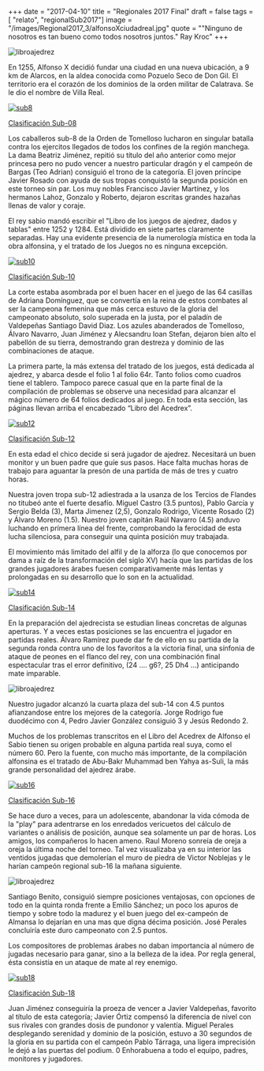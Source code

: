 +++
date = "2017-04-10"
title = "Regionales 2017 Final"
draft = false
tags = [ "relato", "regionalSub2017"]
image = "/images/Regional2017_3/alfonsoXciudadreal.jpg"
quote = "\"Ninguno de nosotros es tan bueno como todos nosotros juntos.\" Ray Kroc"
+++

![libroajedrez](/images/Regional2017_3/libroajedrez.jpg)

En 1255, Alfonso X  decidió fundar una ciudad en una nueva ubicación, a 9 km de Alarcos, en la aldea conocida como Pozuelo Seco de Don Gil. El territorio  era el corazón de los dominios de la orden militar de Calatrava. Se le dio el nombre de Villa Real.  

[![sub8](/images/Regional2017_3/SUB8.jpg)](https://info64.org/autonomico-sub8-castilla-la-mancha/standings)

[Clasificación Sub-08](https://info64.org/autonomico-sub8-castilla-la-mancha/standings)

Los caballeros sub-8 de la Orden de Tomelloso lucharon en singular batalla contra los ejercitos llegados de todos los confines de la región manchega. La dama Beatriz Jiménez, repitió su título del año anterior como mejor princesa pero no pudo vencer a nuestro particular dragón y el campeón de Bargas (Teo Adrian) consiguió el trono de la categoría. El joven príncipe Javier Rosado con ayuda de sus tropas conquistó la segunda posición en este torneo sin par. Los muy nobles Francisco Javier Martínez, y los hermanos Lahoz, Gonzalo y Roberto, dejaron escritas grandes hazañas llenas de valor y coraje.



El rey sabio mandó escribir el "Libro de los juegos de ajedrez, dados y tablas" entre 1252 y 1284. Está dividido en siete partes claramente separadas. Hay una evidente presencia de la numerología mística en toda la obra alfonsina, y el tratado de los Juegos no es ninguna excepción.

[![sub10](/images/Regional2017_3/SUB10.jpg)](https://info64.org/autonomico-sub10-castilla-la-mancha/standings)

[Clasificación Sub-10](https://info64.org/autonomico-sub10-castilla-la-mancha/standings)

La corte estaba asombrada por el buen hacer en el juego de las 64 casillas de Adriana Domínguez, que se convertía en la reina de estos combates al ser la campeona femenina que más cerca estuvo de la gloria del campeonato absoluto, solo superada en la justa, por el paladín de Valdepeñas Santiago David Diaz. Los azules abanderados de Tomelloso, Álvaro Navarro, Juan Jiménez y  Alecsandru Ioan Stefan, dejaron bien alto el pabellón de su tierra, demostrando gran destreza y dominio de las combinaciones de ataque.


La primera parte, la más extensa del tratado de los juegos, está dedicada al ajedrez, y abarca desde el folio 1 al folio 64r. Tanto folios como cuadros tiene el tablero. Tampoco parece casual que en la parte final de la compilación de problemas se observe una necesidad para alcanzar el mágico número de 64 folios dedicados al juego. En toda esta sección, las páginas llevan arriba el encabezado “Libro del Acedrex”. 

[![sub12](/images/Regional2017_3/SUB12.jpg)](https://info64.org/autonomico-sub12-castilla-la-mancha/standings)

[Clasificación Sub-12](https://info64.org/autonomico-sub12-castilla-la-mancha/standings)

En esta edad el chico decide si será jugador de ajedrez. Necesitará un buen monitor y un buen padre que guíe sus pasos. Hace falta muchas horas de trabajo para  aguantar la presón de una partida de más de tres y cuatro horas.

Nuestra joven tropa sub-12 adiestrada a la usanza de los Tercios de Flandes no titubeó ante el fuerte desafío. Miguel Castro (3.5 puntos), Pablo García y Sergio Belda (3), Marta Jimenez (2,5), Gonzalo Rodrigo, Vicente Rosado (2) y Álvaro Moreno (1.5). Nuestro joven capitán Raúl Navarro (4.5) anduvo luchando en prímera línea del frente, comprobando la ferocidad de esta lucha silenciosa, para conseguir una quinta posición muy trabajada.



El movimiento más limitado del alfil y de la alforza (lo que conocemos por dama a raíz de la transformación del siglo XV) hacía que las partidas de los
grandes jugadores árabes fuesen comparativamente más lentas y prolongadas en su desarrollo que lo son en la actualidad. 

[![sub14](/images/Regional2017_3/SUB14.jpg)](https://info64.org/autonomico-sub14-castilla-la-mancha/standings)

[Clasificación Sub-14](https://info64.org/autonomico-sub14-castilla-la-mancha/standings)

En la preparación del ajedrecista se estudian lineas concretas de algunas aperturas. Y a veces estas posiciones se las encuentra el jugador en partidas reales.
Álvaro Ramírez puede dar fe de ello en su partida de la segunda ronda contra uno de los favoritos a la victoria final, una sínfonia de ataque de peones en el flanco del rey, con una combinación final espectacular tras el error definitivo, (24 .... g6?, 25 Dh4 ...) anticipando mate imparable.

![libroajedrez](/images/Regional2017_3/partida.jpg)

Nuestro jugador alcanzó la cuarta plaza del sub-14 con 4.5 puntos afianzandose entre los mejores de la categoría. Jorge Rodrigo fue duodécimo con 4, Pedro Javier González consiguió 3 y Jesús Redondo 2.



 Muchos de los problemas transcritos en el Libro del Acedrex de Alfonso el Sabio tienen su origen probable en alguna partida real suya, como el número 60. Pero la fuente, con mucho más importante, de la compilación alfonsina es el tratado de Abu-Bakr Muhammad ben Yahya as-Suli, la más grande personalidad del ajedrez árabe. 

[![sub16](/images/Regional2017_3/SUB16.jpg)](https://info64.org/autonomico-sub16-castilla-la-mancha/standings)

[Clasificación Sub-16](https://info64.org/autonomico-sub16-castilla-la-mancha/standings)

 Se hace duro a veces, para un adolescente, abandonar la vida cómoda de la "play" para adentrarse en los enredados vericuetos del cálculo de variantes o análisis de  posición, aunque sea solamente un par de horas. Los amigos, los compañeros lo hacen ameno. Raul Moreno sonreía de oreja a oreja la última noche del torneo. Tal vez  visualizaba ya en su interior las ventidos jugadas que demolerían el muro de piedra de Victor Noblejas y le harían campeón regional sub-16 la mañana siguiente.

 ![libroajedrez](/images/Regional2017_3/final.jpg)

 Santiago Benito,  consiguió siempre posiciones ventajosas, con opciones de todo en la quinta ronda frente a Emilio Sánchez; un poco los apuros de tiempo y sobre todo la madurez y el buen juego del ex-campeón de Almansa lo dejarían en una mas que digna décima posición. José Perales concluiría este duro campeonato con 2.5 puntos.

Los compositores de problemas árabes no daban importancia al número de jugadas necesario para ganar, sino a la belleza de la idea.
Por regla general, ésta consistía en un ataque de mate al rey  enemigo.

[![sub18](/images/Regional2017_3/SUB18.jpg)](https://info64.org/autonomico-sub18-castilla-la-mancha/standings)

[Clasificación Sub-18](https://info64.org/autonomico-sub18-castilla-la-mancha/standings)

Juan Jiménez conseguiría la proeza de vencer a Javier Valdepeñas, favorito al título de esta categoría; Javier Órtiz compensó la diferencia de nivel con sus rivales con grandes dosis de pundonor y valentía. Miguel Perales desplegando serenidad y dominio de la posición, estuvo a 30 segundos de la gloria en su partida con el campeón Pablo Tárraga, una ligera imprecisión le dejó a las puertas del podium.
0
Enhorabuena a todo el equipo, padres, monitores y jugadores.